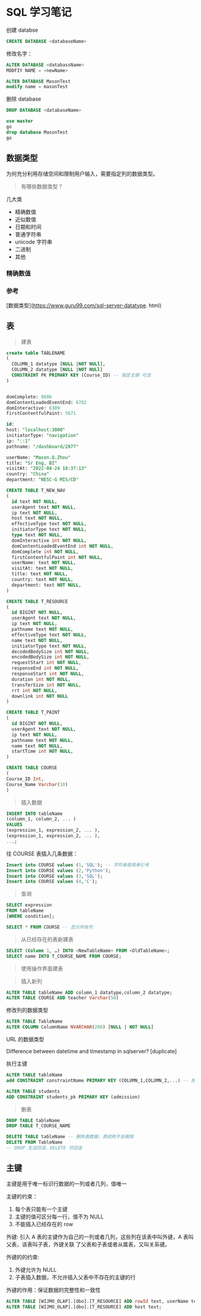# SQL 学习笔记

创建 databse

```SQL
CREATE DATABASE <databaseName>
```

修改名字：

```SQL
ALTER DATABASE <databassName>
MODFIY NAME = <newName>
```

```SQL
ALTER DATABASE MasonTest
modify name = masonTest
```

删除 database

```SQL
DROP DATABASE <databaseName>
```

```SQL
use master
go
drop database MasonTest
go
```

## 数据类型

为何充分利用存储空间和限制用户输入，需要指定列的数据类型。

> 有哪些数据类型？

几大类

- 精确数值
- 近似数值
- 日期和时间
- 普通字符串
- unicode 字符串
- 二进制
- 其他

### 精确数值

### 参考

[数据类型](https://www.guru99.com/sql-server-datatype. html)

## 表

> 建表

```SQL
create table TABLENAME
(
  COLUMN_1 datatype [NULL |NOT NULl],
  COLUMN_2 datatype [NULL |NOT NULl]
  CONSTRAINT PK PRIMARY KEY (Course_ID) -- 指定主键 可选
)


domComplete: 8686
domContentLoadedEventEnd: 6782
domInteractive: 6309
firstContentfulPaint: 5671

id:
host: "localhost:3000"
initiatorType: "navigation"
ip: "::1"
pathname: "/dashboard/2877"

userName: "Mason.Q.Zhou"
title: "Sr Eng, BI"
visitAt: "2022-04-24 18:37:13"
country: "China"
department: "NESC-G MIS/CD"

CREATE TABLE T_NEW_NAV
(
  id text NOT NULL,
  userAgent text NOT NULL,
  ip text NOT NULL,
  host text NOT NULL,
  effectiveType text NOT NULL,
  initiatorType text NOT NULL,
  type text NOT NULL,
  domInteractive int NOT NULL,
  domContentLoadedEventEnd int NOT NULL,
  domComplete int NOT NULL,
  firstContentfulPaint int NOT NULL,
  userName: text NOT NULL,
  visitAt: text NOT NULL,
  title: text NOT NULL,
  country: text NOT NULL,
  department: text NOT NULL,
)

CREATE TABLE T_RESOURCE
(
  id BIGINT NOT NULL,
  userAgent text NOT NULL,
  ip text NOT NULL,
  pathname text NOT NULL,
  effectiveType text NOT NULL,
  name text NOT NULL,
  initiatorType text NOT NULL,
  decodedBodySize int NOT NULL,
  encodedBodySize int NOT NULL,
  requestStart int NOT NULL,
  responseEnd int NOT NULL,
  responseStart int NOT NULL,
  duration int NOT NULL,
  transferSize int NOT NULL,
  rrt int NOT NULL,
  downlink int NOT NULL
)

CREATE TABLE T_PAINT
(
  id BIGINT NOT NULL,
  userAgent text NOT NULL,
  ip text NOT NULL,
  pathname text NOT NULL,
  name text NOT NULL,
  startTime int NOT NULL,
)
```

```SQL
CREATE TABLE COURSE
(
Course_ID Int,
Course_Name Varchar(10)
)
```

> 插入数据

```SQL
INSERT INTO tableName
(column_1, column_2, ... )
VALUES
(expression_1, expression_2, ... ),
(expression_1, expression_2, ... ),
...;
```

往 COURSE 表插入几条数据：

```SQL
Insert into COURSE values (1,'SQL'); -- 字符串使用单引号
Insert into COURSE values (2,'Python');
Insert into COURSE values (3,'SQL');
Insert into COURSE values (4,'C');
```

> 查询

```SQL
SELECT expression
FROM tableName
[WHERE condition];

SELECT * FROM COURSE -- 显示所有列
```

> 从已经存在的表新建表

```SQL
SELECT (Column 1, …) INTO <NewTableName> FROM <OldTableName>;
SELECT name INTO T_COURSE_NAME FROM COURSE;
```

> 使用操作界面建表

<!-- 自行操作 -->

> 插入新列

```sql
ALTER TABLE tableName ADD column_1 datatype,column_2 datatype;
ALTER TABLE COURSE ADD teacher Varchar(50)
```

修改列的数据类型

```SQL
ALTER TABLE TableName
ALTER COLUMN ColumnName NVARCHAR(200) [NULL | NOT NULL]
```

URL 的数据类型

<!-- https://stackoverflow.com/questions/1159928/what-is-the-best-column-type-for-url -->

<!-- https://stackoverflow.com/questions/408825/how-to-change-the-data-type-of-a-column-without-dropping-the-column-with-query/20424114 -->

Difference between datetime and timestamp in sqlserver? [duplicate]

<!-- https://stackoverflow.com/questions/7105093/difference-between-datetime-and-timestamp-in-sqlserver -->

执行主键

```SQL
ALTER TABLE tableName
add CONSTRAINT constraintName PRIMARY KEY (COLUMN_1,COLUMN_2,...) -- 指定主键 可选

ALTER TABLE students
ADD CONSTRAINT students_pk PRIMARY KEY (admission)
```

> 删表

```sql
DROP TABLE tableName
DROP TABLE T_COURSE_NAME
```

```SQL
DELETE TABLE tableName -- 删除表数据，表结构不会删除
DELETE FROM TableName
-- DROP 无法回滚，DELETE 可回滚
```

## 主键

主键是用于唯一标识行数据的一列或者几列，值唯一

主键的约束：

1. 每个表只能有一个主键
2. 主键的值可区分每一行，值不为 NULL
3. 不能插入已经存在的 row

外键: 引入 A 表的主键作为自己的一列或者几列，这些列在该表中叫外键，A 表叫父表，该表叫子表，外键关联
了父表和子表或者从属表，又叫关系键。

外键的的约束:

1. 外键允许为 NULL
2. 子表插入数据，不允许插入父表中不存在的主键的行

外键的作用：保证数据的完整性和一致性

```sql
ALTER TABLE [WIJMO_OLAP].[dbo].[T_RESOURCE] ADD rowId text, userName text,title text ,visitAt text ,country text,department text;
ALTER TABLE [WIJMO_OLAP].[dbo].[T_RESOURCE] ADD host text;
```
